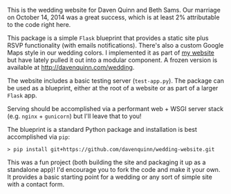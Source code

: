 This is the wedding website for Daven Quinn and Beth Sams.
Our marriage on October 14, 2014 was a great
success, which is at least 2% attributable to the code
right here.

This package is a simple `Flask` blueprint that
provides a static site plus RSVP functionality (with
emails notifications). There's also a custom Google Maps
style in our wedding colors. I implemented it as part of
[my website](http://davenquinn.com) but have lately
pulled it out into a modular component. A frozen version
is available at http://davenquinn.com/wedding.

The website includes a basic testing server (`test-app.py`).
The package can be used as a blueprint, either at the root
of a website or as part of a larger `Flask` app.

Serving should be accomplished via a performant web + WSGI
server stack (e.g. `nginx` + `gunicorn`) but
I'll leave that to you!

The blueprint is a standard Python package and installation
is best accomplished via `pip`:

    > pip install git+https://github.com/davenquinn/wedding-website.git

This was a fun project (both building the site and packaging it up as a standalone app)! I'd encourage
you to fork the code and make it your own. It provides
a basic starting point for a wedding or any sort of
simple site with a contact form.
